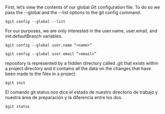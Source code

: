 
First, let’s view the contents of our global Git configuration file. To do so we pass the --global and the --list options to the git config command.

`$git config --global --list`

For our purposes, we are only interested in the user.name, user.email, and init.defaultBranch variables.

```$git config --global user.name “<name>”```

```$git config --global user.email “<email>”```

repository is represented by a hidden directory called .git that exists within a project directory and it contains all the data on the changes that have been made to the files in a project.

`$git init`

El comando git status nos dice el estado de nuestro directorio de trabajo y nuestra área de preparación y la diferencia entre los dos.

`$git status`





